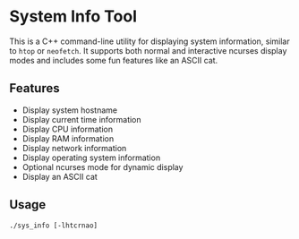 # System Info Tool

This is a C++ command-line utility for displaying system information, similar to `htop` or `neofetch`.
It supports both normal and interactive ncurses display modes and includes some fun features like an ASCII cat.

## Features
- Display system hostname
- Display current time information
- Display CPU information
- Display RAM information
- Display network information
- Display operating system information
- Optional ncurses mode for dynamic display
- Display an ASCII cat

## Usage
```
./sys_info [-lhtcrnao]
```
